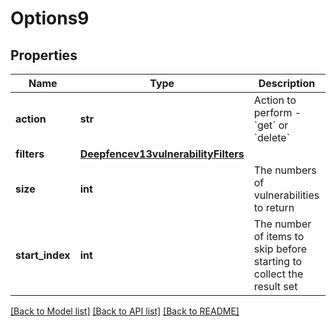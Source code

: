 # Options9

## Properties
Name | Type | Description | Notes
------------ | ------------- | ------------- | -------------
**action** | **str** | Action to perform - &#x60;get&#x60; or &#x60;delete&#x60; | [optional] [default to 'get']
**filters** | [**Deepfencev13vulnerabilityFilters**](Deepfencev13vulnerabilityFilters.md) |  | [optional] 
**size** | **int** | The numbers of vulnerabilities to return | [optional] 
**start_index** | **int** | The number of items to skip before starting to collect the result set | [optional] 

[[Back to Model list]](../README.md#documentation-for-models) [[Back to API list]](../README.md#documentation-for-api-endpoints) [[Back to README]](../README.md)


